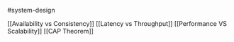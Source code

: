 #system-design 

[[Availability vs Consistency]]
[[Latency vs Throughput]]
[[Performance VS Scalability]]
[[CAP Theorem]]
 